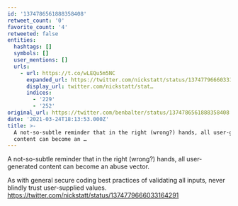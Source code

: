 ```yaml
---
id: '1374786561888358408'
retweet_count: '0'
favorite_count: '4'
retweeted: false
entities:
  hashtags: []
  symbols: []
  user_mentions: []
  urls:
    - url: https://t.co/wLEQu5m5NC
      expanded_url: https://twitter.com/nickstatt/status/1374779666033164291
      display_url: twitter.com/nickstatt/stat…
      indices:
        - '229'
        - '252'
original_url: https://twitter.com/benbalter/status/1374786561888358408
date: '2021-03-24T18:13:53.000Z'
title: >-
  A not-so-subtle reminder that in the right (wrong?) hands, all user-generated
  content can become an …
---
```


A not-so-subtle reminder that in the right (wrong?) hands, all user-generated content can become an abuse vector. 

As with general secure coding best practices of validating all inputs, never blindly trust user-supplied values. https://twitter.com/nickstatt/status/1374779666033164291